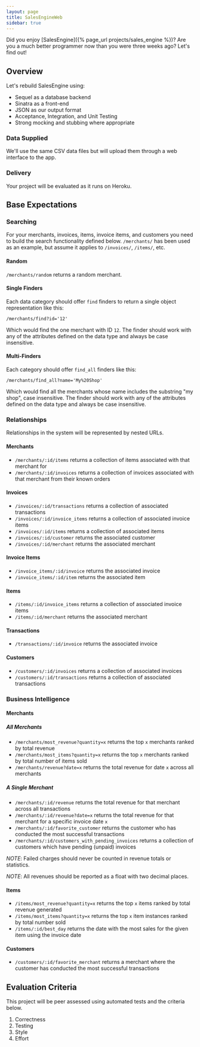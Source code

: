 ```yaml
---
layout: page
title: SalesEngineWeb
sidebar: true
---
```


Did you enjoy [SalesEngine]({% page_url projects/sales_engine %})? Are you a much better programmer now than you were three weeks ago? Let's find out!

## Overview

Let's rebuild SalesEngine using:

* Sequel as a database backend
* Sinatra as a front-end
* JSON as our output format
* Acceptance, Integration, and Unit Testing
* Strong mocking and stubbing where appropriate

### Data Supplied

We'll use the same CSV data files but will upload them through a web interface to the app.

### Delivery

Your project will be evaluated as it runs on Heroku.

## Base Expectations

### Searching

For your merchants, invoices, items, invoice items, and customers you need to build the search functionality defined below. `/merchants/` has been used as an example, but assume it applies to `/invoices/`, `/items/`, etc.

#### Random

`/merchants/random` returns a random merchant.

#### Single Finders

Each data category should offer `find` finders to return a single object representation like this:

```
/merchants/find?id='12'
```

Which would find the one merchant with ID `12`. The finder should work with any of the attributes defined on the data type and always be case insensitive.

#### Multi-Finders

Each category should offer `find_all` finders like this:

```
/merchants/find_all?name='My%20Shop'
```

Which would find all the merchants whose name includes the substring "my shop", case insensitive. The finder should work with any of the attributes defined on the data type and always be case insensitive.

### Relationships

Relationships in the system will be represented by nested URLs.

#### Merchants

* `/merchants/:id/items` returns a collection of items associated with that merchant for
* `/merchants/:id/invoices` returns a collection of invoices associated with that merchant from their known orders

#### Invoices

* `/invoices/:id/transactions` returns a collection of associated transactions
* `/invoices/:id/invoice_items` returns a collection of associated invoice items
* `/invoices/:id/items` returns a collection of associated items
* `/invoices/:id/customer` returns the associated customer
* `/invoices/:id/merchant` returns the associated merchant

#### Invoice Items

* `/invoice_items/:id/invoice` returns the associated invoice
* `/invoice_items/:id/item` returns the associated item

#### Items

* `/items/:id/invoice_items` returns a collection of associated invoice items
* `/items/:id/merchant` returns the associated merchant

#### Transactions

* `/transactions/:id/invoice` returns the associated invoice

#### Customers

* `/customers/:id/invoices` returns a collection of associated invoices
* `/customers/:id/transactions` returns a collection of associated transactions

### Business Intelligence

#### Merchants

##### All Merchants

* `/merchants/most_revenue?quantity=x` returns the top `x` merchants ranked by total revenue
* `/merchants/most_items?quantity=x` returns the top `x` merchants ranked by total number of items sold
* `/merchants/revenue?date=x` returns the total revenue for date `x` across all merchants

##### A Single Merchant

* `/merchants/:id/revenue` returns the total revenue for that merchant across all transactions
* `/merchants/:id/revenue?date=x` returns the total revenue for that merchant for a specific invoice date `x`
* `/merchants/:id/favorite_customer` returns the customer who has conducted the most successful transactions
* `/merchants/:id/customers_with_pending_invoices` returns a collection of customers which have pending (unpaid) invoices

_NOTE_: Failed charges should never be counted in revenue totals or statistics.

_NOTE_: All revenues should be reported as a float with two decimal places.

#### Items

* `/items/most_revenue?quantity=x` returns the top `x` items ranked by total revenue generated
* `/items/most_items?quantity=x` returns the top `x` item instances ranked by total number sold
* `/items/:id/best_day` returns the date with the most sales for the given item using the invoice date

#### Customers

* `/customers/:id/favorite_merchant` returns a merchant where the customer has conducted the most successful transactions

## Evaluation Criteria

This project will be peer assessed using automated tests and the criteria below.

1. Correctness
2. Testing
3. Style
4. Effort